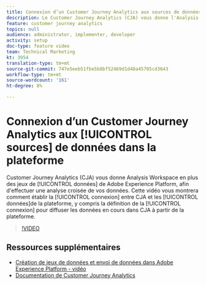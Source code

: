 ```yaml
---
title: Connexion d’un Customer Journey Analytics aux sources de données dans la plateforme
description: Le Customer Journey Analytics (CJA) vous donne l'Analysis Workspace sur les ensembles de données de Adobe Experience Platform, afin d'effectuer une analyse croisée de vos données. Cette vidéo vous montrera comment établir la connexion entre CJA et les ensembles de données de la plate-forme, y compris la définition de la connexion pour diffuser les données en cours dans CJA à partir de la plate-forme.
feature: customer journey analytics
topics: null
audience: administrator, implementer, developer
activity: setup
doc-type: feature video
team: Technical Marketing
kt: 3954
translation-type: tm+mt
source-git-commit: 747e5eeb51fbe5b8bf52469d1d40a45705cd3643
workflow-type: tm+mt
source-wordcount: '161'
ht-degree: 8%

---
```



# Connexion d’un Customer Journey Analytics aux [!UICONTROL sources] de données dans la plateforme

Customer Journey Analytics (CJA) vous donne Analysis Workspace en plus des jeux de [!UICONTROL données] de Adobe Experience Platform, afin d&#39;effectuer une analyse croisée de vos données. Cette vidéo vous montrera comment établir la [!UICONTROL connexion] entre CJA et les [!UICONTROL données]de la plateforme, y compris la définition de la [!UICONTROL connexion] pour diffuser les données en cours dans CJA à partir de la plateforme.

>[!VIDEO](https://video.tv.adobe.com/v/30140/?quality=12&enable10seconds=on&speedcontrol=on)

## Ressources supplémentaires

* [Création de jeux de données et envoi de données dans Adobe Experience Platform - vidéo](https://docs.adobe.com/content/help/en/platform-learn/tutorials/data-ingestion/create-datasets-and-ingest-data.html)
* [Documentation de Customer Journey Analytics](https://docs.adobe.com/content/help/fr-FR/analytics-platform/using/cja-landing.html)
